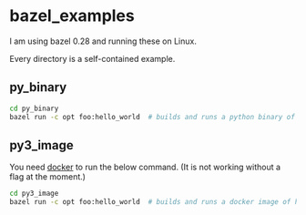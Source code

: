# bazel_examples

I am using bazel 0.28 and running these on Linux.

Every directory is a self-contained example.

## py_binary
```bash
cd py_binary
bazel run -c opt foo:hello_world  # builds and runs a python binary of hello_world.py.
```

## py3_image
You need [docker](https://docs.docker.com/install/) to run the below command. (It is not working without a flag at the moment.)
```bash
cd py3_image
bazel run -c opt foo:hello_world  # builds and runs a docker image of hello_world.py.
```

